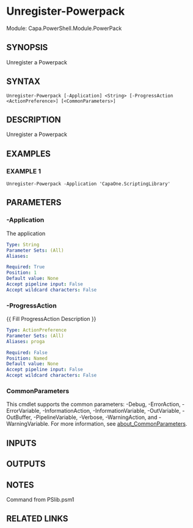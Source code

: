 # Unregister-Powerpack

Module: Capa.PowerShell.Module.PowerPack

## SYNOPSIS
Unregister a Powerpack

## SYNTAX

```
Unregister-Powerpack [-Application] <String> [-ProgressAction <ActionPreference>] [<CommonParameters>]
```

## DESCRIPTION
Unregister a Powerpack

## EXAMPLES

### EXAMPLE 1
```
Unregister-Powerpack -Application 'CapaOne.ScriptingLibrary'
```

## PARAMETERS

### -Application
The application

```yaml
Type: String
Parameter Sets: (All)
Aliases:

Required: True
Position: 1
Default value: None
Accept pipeline input: False
Accept wildcard characters: False
```

### -ProgressAction
{{ Fill ProgressAction Description }}

```yaml
Type: ActionPreference
Parameter Sets: (All)
Aliases: proga

Required: False
Position: Named
Default value: None
Accept pipeline input: False
Accept wildcard characters: False
```

### CommonParameters
This cmdlet supports the common parameters: -Debug, -ErrorAction, -ErrorVariable, -InformationAction, -InformationVariable, -OutVariable, -OutBuffer, -PipelineVariable, -Verbose, -WarningAction, and -WarningVariable. For more information, see [about_CommonParameters](http://go.microsoft.com/fwlink/?LinkID=113216).

## INPUTS

## OUTPUTS

## NOTES
Command from PSlib.psm1

## RELATED LINKS
